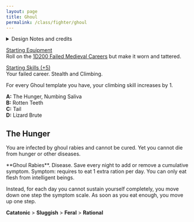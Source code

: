 ```yaml
---
layout: page
title: Ghoul
permalink: /class/fighter/ghoul
---
```


<details markdown="1">
<summary>Design Notes and credits</summary>
*This is a monster class for the [ghoul](/monsters/ghoul). It is an edited version of Coins and Scrolls's [original](https://coinsandscrolls.blogspot.com/2018/03/osr-class-ghoul-and-bonus-goblin.html). — SaltyGoo*
</details>

<ins>Starting Equipment</ins><br>
Roll on the [1D200 Failed Medieval Careers](http://tenfootpolemic.blogspot.com/2014/01/200-failed-medieval-careers.html) but make it worn and tattered.

<ins>Starting Skills (+5)</ins><br>
Your failed career. Stealth and Climbing.

For every Ghoul template you have, your climbing skill increases by 1.

**A:** The Hunger, Numbing Saliva<br>
**B:** Rotten Teeth<br>
**C:** Tail<br>
**D:** Lizard Brute
<br>

## The Hunger
You are infected by ghoul rabies and cannot be cured. Yet you cannot die from hunger or other diseases. 

<span class="alchemy">
**Ghoul Rabies**. Disease. Save every night to add or remove a cumulative symptom. Symptom: requires to eat 1 extra ration per day. You can only eat flesh from intelligent beings.
</span>

Instead, for each day you cannot sustain yourself completely, you move down one step the symptom scale. As soon as you eat enough, you move up one step.

**Catatonic** > **Sluggish** > **Feral** > **Rational**
